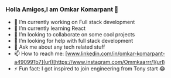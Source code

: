 ### Holla Amigos,I am Omkar Komarpant 👋



- 🔭 I’m currently working on Full stack development
- 🌱 I’m currently learning React
- 👯 I’m looking to collaborate on some cool projects
- 🤔 I’m looking for help with full stack development
- 💬 Ask me about any tech related stuff 
- 📫 How to reach me: [www.linkedin.com/in/omkar-komarpant-a490991b7](url)[https://www.instagram.com/Ommkaarrr/](url)
- ⚡ Fun fact: I got inspired to join engineering from Tony start 😂

